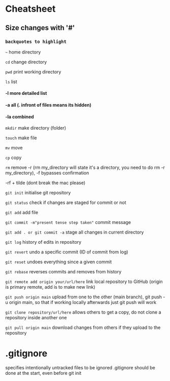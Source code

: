 # Cheatsheet
## Size changes with '#'
### `backquotes to highlight`

`~` home directory

`cd` change directory

`pwd` print working directory

`ls` list
#### -l more detailed list
#### -a all (. infront of files means its hidden)
#### -la combined

`mkdir` make directory (folder)

`touch` make file

`mv` move

`cp` copy

`rm` remove
-r (rm my_directory will state it's a directory, you
need to do rm -r my_directory), -f bypasses confirmation

-rf + tilde (dont break the mac please)

`git init` initialise git repository

`git status` check if changes are staged for commit or not

`git add` add file

`git commit -m"present tense step taken"` commit message

`git add . or git commit -a` stage all changes in current directory

`git log` history of edits in repository

`git revert` undo a specific commit (ID of commit from log)

`git reset` undoes everything since a given commit

`git rebase` reverses commits and removes from history

`git remote add origin your/url/here` link local repository to GitHub (origin is primary remote, add is to make new link)

`git push origin main` upload from one to the other (main branch), git push -u origin main, so that if working locally afterwards just git push will work

`git clone repository/url/here` allows others to get a copy, do not clone a repository inside another one

`git pull origin main` download changes from others if they upload to the repository

# .gitignore
specifies intentionally untracked files to be ignored
.gitignore should be done at the start, even before git init
